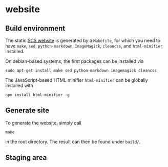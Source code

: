 # website
## Build environment

The static [SCS website](https://scs.community) is generated by a `Makefile`, for which you need to have `make`, `sed`, `python-markdown`, `ImageMagick`, `cleancss`, and `html-minifier` installed.

On debian-based systems, the first packages can be installed via
```console
sudo apt-get install make sed python-markdown imagemagick cleancss
```

The JavaScript-based HTML minifier `html-minifier` can be globally installed with 
```console
npm install html-minifier -g
```

## Generate site

To generate the website, simply call
```
make
```
in the root directory. The result can then be found under `build/`.

## Staging area